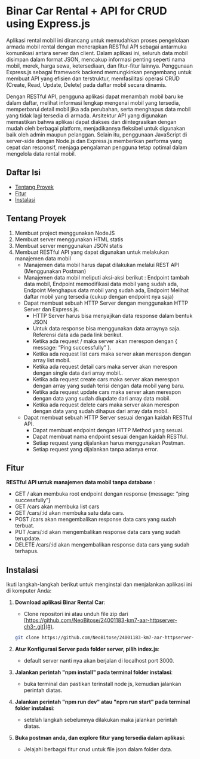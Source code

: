 
# Binar Car Rental + API for CRUD using Express.js

Aplikasi rental mobil ini dirancang untuk memudahkan proses pengelolaan armada mobil rental dengan menerapkan RESTful API sebagai antarmuka komunikasi antara server dan client. Dalam aplikasi ini, seluruh data mobil disimpan dalam format JSON, mencakup informasi penting seperti nama mobil, merek, harga sewa, ketersediaan, dan fitur-fitur lainnya. Penggunaan Express.js sebagai framework backend memungkinkan pengembang untuk membuat API yang efisien dan terstruktur, memfasilitasi operasi CRUD (Create, Read, Update, Delete) pada daftar mobil secara dinamis.

Dengan RESTful API, pengguna aplikasi dapat menambah mobil baru ke dalam daftar, melihat informasi lengkap mengenai mobil yang tersedia, memperbarui detail mobil jika ada perubahan, serta menghapus data mobil yang tidak lagi tersedia di armada. Arsitektur API yang digunakan memastikan bahwa aplikasi dapat diakses dan diintegrasikan dengan mudah oleh berbagai platform, menjadikannya fleksibel untuk digunakan baik oleh admin maupun pelanggan. Selain itu, penggunaan JavaScript di server-side dengan Node.js dan Express.js memberikan performa yang cepat dan responsif, menjaga pengalaman pengguna tetap optimal dalam mengelola data rental mobil.

## Daftar Isi

- [Tentang Proyek](#tentang-proyek)
- [Fitur](#fitur)
- [Instalasi](#instalasi)

## Tentang Proyek

1. Membuat project menggunakan NodeJS
2. Membuat server menggunakan HTML statis
3. Membuat server menggunakan JSON statis
4. Membuat RESTful API yang dapat digunakan untuk melakukan manajemen data mobil
   - Manajemen data mobil harus dapat dilakukan melalui REST API (Menggunakan Postman)
   - Manajemen data mobil meliputi aksi-aksi berikut : Endpoint tambah data mobil, Endpoint memodifikasi data mobil yang sudah ada, Endpoint Menghapus data mobil yang sudah ada, Endpoint Melihat daftar mobil yang tersedia (cukup dengan endpoint nya saja)
   - Dapat membuat sebuah HTTP Server dengan menggunakan HTTP Server dan Express.js.
     - HTTP Server harus bisa menyajikan data response dalam bentuk JSON
     - Untuk data response bisa menggunakan data arraynya saja. Referensi data ada pada link berikut.
     - Ketika ada request / maka server akan merespon dengan { message: “Ping successfully” }.
     - Ketika ada request list cars maka server akan merespon dengan array list mobil.
     - Ketika ada request detail cars maka server akan merespon dengan single data dari array mobil..
     - Ketika ada request create cars maka server akan merespon dengan array yang sudah terisi dengan data mobil yang baru.
     - Ketika ada request update cars maka server akan merespon dengan data yang sudah diupdate dari
array data mobil.
     - Ketika ada request delete cars maka server akan merespon dengan data yang sudah dihapus dari
array data mobil.
   - Dapat membuat sebuah HTTP Server sesuai dengan kaidah RESTful API.
     - Dapat membuat endpoint dengan HTTP Method yang sesuai.
     - Dapat membuat nama endpoint sesuai dengan kaidah RESTful.
     - Setiap request yang dijalankan harus menggunakan Postman.
     - Setiap request yang dijalankan tanpa adanya error.


## Fitur

**RESTful API untuk manajemen data mobil tanpa database** :
  - GET / akan membuka root endpoint dengan response
{message: “ping successfully”}
  - GET /cars akan membuka list cars
  - GET /cars/:id akan membuka satu data cars.
  - POST /cars akan mengembalikan response data cars yang sudah terbuat.
  - PUT /cars/:id akan mengembalikan response data cars yang sudah terupdate.
  - DELETE /cars/:id akan mengembalikan response data cars yang sudah terhapus.

## Instalasi

Ikuti langkah-langkah berikut untuk menginstal dan menjalankan aplikasi ini di komputer Anda:

1. **Download aplikasi Binar Rental Car**:
   - Clone repositori ini atau unduh file zip dari [https://github.com/NeoBitose/24001183-km7-aar-httpserver-ch3-.git](#).
   ```bash
   git clone https://github.com/NeoBitose/24001183-km7-aar-httpserver-ch3-.git
   ```

2. **Atur Konfigurasi Server pada folder server, pilih index.js**:
   - default server nanti nya akan berjalan di localhost port 3000.

3. **Jalankan perintah "npm install" pada terminal folder instalasi**:
   - buka terminal dan pastikan terinstall node js, kemudian jalankan perintah diatas.

4. **Jalankan perintah "npm run dev" atau "npm run start" pada terminal folder instalasi**:
   - setelah langkah sebelumnya dilakukan maka jalankan perintah diatas.

5. **Buka postman anda, dan explore fitur yang tersedia dalam aplikasi**:
   - Jelajahi berbagai fitur crud untuk file json dalam folder data.

